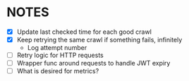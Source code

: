 # NOTES

- [x] Update last checked time for each good crawl
- [x] Keep retrying the same crawl if something fails, infinitely
  - Log attempt number
- [ ] Retry logic for HTTP requests
- [ ] Wrapper func around requests to handle JWT expiry
- [ ] What is desired for metrics?